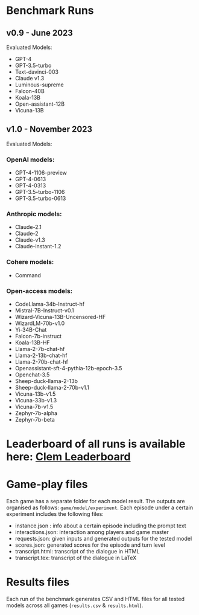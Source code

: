 # Benchmark Runs

## **v0.9** - June 2023

Evaluated Models:
- GPT-4  
- GPT-3.5-turbo
- Text-davinci-003
- Claude v1.3
- Luminous-supreme
- Falcon-40B
- Koala-13B
- Open-assistant-12B
- Vicuna-13B

## **v1.0** - November 2023

Evaluated Models:
### OpenAI models:
- GPT-4-1106-preview
- GPT-4-0613
- GPT-4-0313  
- GPT-3.5-turbo-1106
- GPT-3.5-turbo-0613

### Anthropic models:
- Claude-2.1
- Claude-2
- Claude-v1.3
- Claude-instant-1.2

### Cohere models:
- Command

### Open-access models:
- CodeLlama-34b-Instruct-hf
- Mistral-7B-Instruct-v0.1
- Wizard-Vicuna-13B-Uncensored-HF
- WizardLM-70b-v1.0
- Yi-34B-Chat
- Falcon-7b-instruct
- Koala-13B-HF
- Llama-2-7b-chat-hf
- Llama-2-13b-chat-hf
- Llama-2-70b-chat-hf
- Openassistant-sft-4-pythia-12b-epoch-3.5
- Openchat-3.5
- Sheep-duck-llama-2-13b
- Sheep-duck-llama-2-70b-v1.1
- Vicuna-13b-v1.5
- Vicuna-33b-v1.3
- Vicuna-7b-v1.5
- Zephyr-7b-alpha
- Zephyr-7b-beta


# Leaderboard of all runs is available here: [Clem Leaderboard](https://huggingface.co/spaces/colab-potsdam/clem-leaderboard)

# Game-play files

Each game has a separate folder for each model result. The outputs are organised as follows: `game/model/experiment`. Each episode under a certain experiment includes the following files:


- instance.json : info about a certain episode including the prompt text
- interactions.json: interaction among players and game master
- requests.json: given inputs and generated outputs for the tested model 
- scores.json: generated scores for the episode and turn level
- transcript.html: transcript of the dialogue in HTML
- transcript.tex: transcript of the dialogue in LaTeX

# Results files

Each run of the benchmark generates CSV and HTML files for all tested models across all games (`results.csv` & `results.html`).
